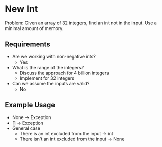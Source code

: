 # New Int

Problem: Given an array of 32 integers, find an int not in the input. Use a minimal amount of memory.

## Requirements

- Are we working with non-negative ints?
  - Yes
- What is the range of the integers?
  - Discuss the approach for 4 billion integers
  - Implement for 32 integers
- Can we assume the inputs are valid?
  - No

## Example Usage

- None -> Exception
- [] -> Exception
- General case
  - There is an int excluded from the input -> int
  - There isn't an int excluded from the input -> None
